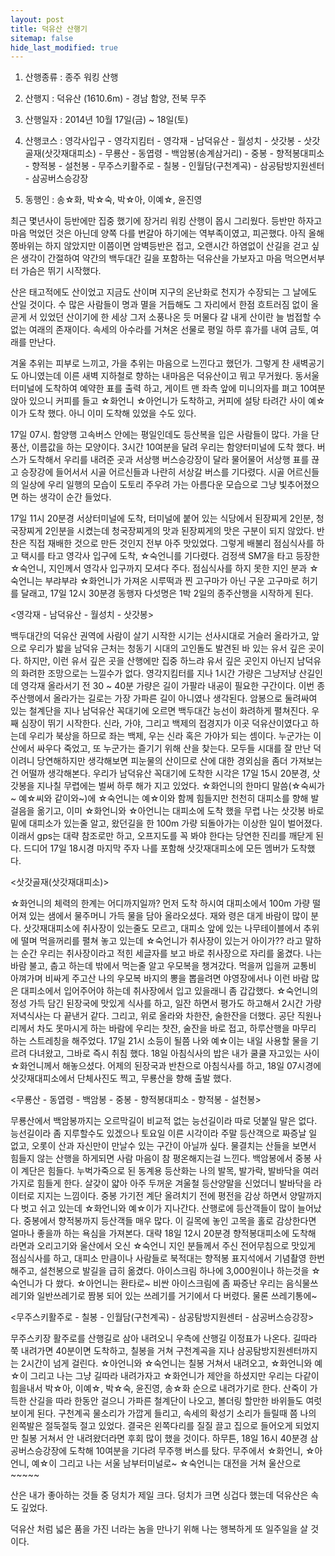```yaml
---
layout: post
title: 덕유산 산행기
sitemap: false
hide_last_modified: true
--- 
```


1. 산행종류 : 종주 워킹 산행

2. 산행지   : 덕유산 (1610.6m) - 경남 함양, 전북 무주

3. 산행일자 : 2014년 10월 17일(금) ~ 18일(토)

4. 산행코스 : 영각사입구 - 영각지킴터 - 영각재 - 남덕유산 - 월성치 - 삿갓봉 - 삿갓골재(삿갓재대피소) - 무룡산 - 동엽령 - 백암봉(송계삼거리) - 중봉 - 향적봉대피소 - 향적봉 - 설천봉 - 무주스키활주로 - 칠봉 - 인월담(구천계곡) - 삼공탐방지원센터 - 삼공버스승강장

5. 동행인   : 송☆화, 박☆숙, 박☆아, 이예☆, 윤진영



최근 몇년사이 등반에만 집중 했기에 장거리 워킹 산행이 몹시 그리웠다. 등반만 하자고 마음 먹었던 것은 아닌데 양쪽 다를 번갈아 하기에는 역부족이였고, 피곤했다. 아직 올해 쫑바위는 하지 않았지만 이쯤이면 암벽등반은 접고, 오랜시간 하염없이 산길을 걷고 싶은 생각이 간절하여 약간의 백두대간 길을 포함하는 덕유산을 가보자고 마음 먹으면서부터 가슴은 뛰기 시작했다.



산은 태고적에도 산이었고 지금도 산이며 지구의 온난화로 천지가 수장되는 그 날에도 산일 것이다. 수 많은 사람들이 명과 멸을 거듭해도 그 자리에서 한점 흐트러짐 없이 올곧게 서 있었던 산이기에 한 세상 그저 소풍나온 듯 머물다 갈 내게 산이란 늘 범접할 수 없는 여래의 존재이다. 속세의 아수라를 거쳐온 선물로 평일 하루 휴가를 내여 금토, 여래를 만난다.



겨울 추위는 피부로 느끼고, 가을 추위는 마음으로 느낀다고 했던가. 그렇게 찬 새벽공기도 아니였는데 이른 새벽 지하철로 향하는 내마음은 덕유산이고 뭐고 무거웠다. 동서울터미널에 도착하여 예약한 표를 출력 하고, 게이트 맨 좌측 앞에 미니의자를 펴고 10여분 앉아 있으니 커피를 들고 ☆화언니 ☆아언니가 도착하고, 커피에 설탕 타려간 사이 예☆이가 도착 했다. 아니 이미 도착해 있었을 수도 있다.



17일 07시. 함양행 고속버스 안에는 평일인데도 등산복을 입은 사람들이 많다. 가을 단풍산, 이름값을 하는 모양이다. 3시간 10여분을 달려 우리는 함양터미널에 도착 했다. 버스가 도착해서 우리를 내려준 곳과 서상행 버스승강장이 달라 물어물어 서상행 표를 끊고 승장강에 들어서서 시골 어르신들과 나란히 서상갈 버스를 기다렸다. 시골 어르신들의 일상에 우리 일행의 모습이 도토리 주우려 가는 아름다운 모습으로 그냥 빛추어졌으면 하는 생각이 순간 들었다.



17일 11시 20분경 서상터미널에 도착, 터미널에 붙어 있는 식당에서 된장찌게 2인분, 청국장찌게 2인분을 시켰는데 청국장찌게의 맛과 된장찌게의 맛은 구분이 되지 않았다. 반찬은 직접 재배한 것으로 만든 것인지 전부 아주 맛있었다. 그렇게 배불리 점심식사를 하고 택시를 타고 영각사 입구에 도착, ☆숙언니를 기다렸다. 검정색 SM7을 타고 등장한 ☆숙언니, 지인께서 영각사 입구까지 모셔다 주다. 점심식사를 하지 못한 지인 분과 ☆숙언니는 부랴부랴 ☆화언니가 가져온 시루떡과 찐 고구마가 아닌 구운 고구마로 허기를 달래고, 17일 12시 30분경 동행자 다섯명은 1박 2일의 종주산행을 시작하게 된다.



<영각재 - 남덕유산 - 월성치 - 삿갓봉>

백두대간의 덕유산 권역에 사람이 살기 시작한 시기는 선사시대로 거슬러 올라가고, 앞으로 우리가 밟을 남덕유 근처는 청동기 시대의 고인돌도 발견된 바 있는 유서 깊은 곳이다. 하지만, 이런 유서 깊은 곳을 산행에만 집중 하느랴 유서 깊은 곳인지 아닌지 남덕유의 화려한 조망으로는 느낄수가 없다. 영각지킴터를 지나 1시간 가량은 그냥저냥 산길인데 영각재 올라서기 전 30 ~ 40분 가량은 길이 가팔라 내공이 필요한 구간이다. 이번 종주산행에서 올라가는 길로는 가장 가파른 길이 아니였나 생각된다. 암봉으로 둘려싸여 있는 철계단을 지나 남덕유산 꼭대기에 오르면 백두대간 능선이 화려하게 펼쳐진다. 우째 심장이 뛰기 시작한다. 신라, 가야, 그리고 백제의 접경지가 이곳 덕유산이였다고 하는데 우리가 북상을 하므로 좌는 백제, 우는 신라 혹은 가야가 되는 셈이다. 누군가는 이 산에서 싸우다 죽었고, 또 누군가는 즐기기 위해 산을 찾는다. 모두들 시대를 잘 만난 덕이려니 당연해하지만 생각해보면 피눈물의 산이므로 산에 대한 경외심을 좀더 가져보는건 어떨까 생각해본다. 우리가 남덕유산 꼭대기에 도착한 시각은 17일 15시 20분경, 삿갓봉을 지나칠 무렵에는 벌써 하루 해가 지고 있었다. ☆화언니의 한마디 말씀(☆숙씨가~ 예☆씨와 같이와~)에 ☆숙언니는 예☆이와 함께 힘들지만 천천히 대피소를 향해 발걸음을 옮기고, 이미 ☆화언니와 ☆아언니는 대피소에 도착 했을 무렵 나는 삿갓봉 바로 밑에 대피소가 있는줄 알고, 왔던길을 한 100m 가량 되돌아가는 이상한 일이 벌어졌다. 이래서 gps는 대략 참조로만 하고, 오프지도를 꼭 봐야 한다는 당연한 진리를 깨닫게 된다. 드디어 17일 18시경 마지막 주자 나를 포함해 삿갓재대피소에 모든 멤버가 도착했다.



<삿갓골재(삿갓재대피소)>

☆화언니의 체력의 한계는 어디까지일까? 먼저 도착 하시여 대피소에서 100m 가량 떨어져 있는 샘에서 물주머니 가득 물을 담아 올라오셨다. 재와 령은 대게 바람이 많이 분다. 삿갓재대피소에 취사장이 있는줄도 모르고, 대피소 앞에 있는 나무테이블에서 추위에 떨며 먹을꺼리를 펼쳐 놓고 있는데 ☆숙언니가 취사장이 있는거 아이가?? 라고 말하는 순간 우리는 취사장이라고 적힌 세글자를 보고 바로 취사장으로 자리를 옮겼다. 나는 바람 불고, 춥고 하는데 밖에서 먹는줄 알고 우모복을 챙겨갔다. 먹을꺼 입을꺼 교통비 아껴가며 비싸게 주고산 나의 우모복 바지의 뽕을 뽑을려면 야영장에서나 이런 바람 많은 대피소에서 입어주어야 하는데 취사장에서 입고 있을래니 좀 갑갑했다. ☆숙언니의 정성 가득 담긴 된장국에 맛있게 식사를 하고, 일잔 하면서 평가도 하고해서 2시간 가량 저녁식사는 다 끝낸거 같다. 그리고, 위로 올라와 차한잔, 술한잔을 더했다. 공단 직원나리께서 차도 못마시게 하는 바람에 우리는 찻잔, 술잔을 바로 접고, 하루산행을 마무리 하는 스트레칭을 해주었다. 17일 21시 소등이 될쯤 나와 예☆이는 내일 사용할 물을 기르려 다녀왔고, 그바로 즉시 취침 했다. 18일 아침식사의 밥은 내가 쿨쿨 자고있는 사이 ☆화언니께서 해놓으셨다. 어제의 된장국과 반찬으로 아침식사를 하고, 18일 07시경에 삿갓재대피소에서 단체사진도 찍고, 무룡산을 향해 출발 했다. 



<무룡산 - 동엽령 - 백암봉 - 중봉 - 향적봉대피소 - 향적봉 - 설천봉>

무룡산에서 백암봉까지는 오르막길이 비교적 없는 능선길이라 따로 덧붙일 말은 없다. 능선길이라 좀 지루할수도 있겠으나 토요일 이른 시각이라 주말 등산객으로 짜증날 일 없고, 오롯이 산과 자신만이 만날수 있는 구간이 아닐까 싶다. 물결치는 산들을 보면서 힘들지 않는 산행을 하게되면 사람 마음이 참 평온해지는걸 느낀다. 백암봉에서 중봉 사이 계단은 힘들다. 누벅가죽으로 된 동계용 등산화는 나의 발목, 발가락, 발바닥을 여러가지로 힘들게 한다. 살갖이 얇아 아주 두꺼운 겨울철 등산양말을 신었더니 발바닥을 라이터로 지지는 느낌이다. 중봉 가기전 계단 올려치기 전에 평전을 감상 하면서 양말까지 다 벗고 쉬고 있는데 ☆화언니와 예☆이가 지나간다. 산행로에 등산객들이 많이 늘어났다. 중봉에서 향적봉까지 등산객들 매우 많다. 이 길목에 놓인 고목을 홀로 감상한다면 얼마나 좋을까 하는 욕심을 가져본다. 대략 18일 12시 20분경 향적봉대피소에 도착해 라면과 오리고기와 울산에서 오신 ☆숙언니 지인 분들께서 주신 전어무침으로 맛있게 점심식사를 하고, 대피소 만큼이나 사람들로 북적대는 향적봉 표지석에서 기념촬영 한번 해주고, 설천봉으로 발길을 급히 옮겼다. 아이스크림 하나에 3,000원이나 하는것을 ☆숙언니가 다 쐈다. ☆아언니는 환타로~ 비싼 아이스크림에 좀 짜증난 우리는 음식물쓰레기와 일반쓰레기로 짬봉 되어 있는 쓰레기를 거기에서 다 버렸다. 물론 쓰레기통에~



<무주스키활주로 - 칠봉 - 인월담(구천계곡) - 삼공탐방지원센터 - 삼공버스승강장>

무주스키장 활주로를 산행길로 삼아 내려오니 우측에 산행길 이정표가 나온다. 길따라 쭉 내려가면 40분이면 도착하고, 칠봉을 거쳐 구천계곡을 지나 삼공탐방지원센터까지는 2시간이 넘게 걸린다. ☆아언니와 ☆숙언니는 칠봉 거쳐서 내려오고, ☆화언니와 예☆이 그리고 나는 그냥 길따라 내려가자고 ☆화언니가 제안을 하셨지만 우리는 다같이 힘을내서 박☆아, 이예☆, 박☆숙, 윤진영, 송☆화 순으로 내려가기로 한다. 산죽이 가득한 산길을 따라 한동안 걸으니 가파른 철계단이 나오고, 볼더링 할만한 바위들도 여럿 보이게 된다. 구천계곡 물소리가 가깝게 들리고, 속세의 확성기 소리가 들릴때 쯤 나의 왼쪽발은 절둑절둑 절고 있었다. 결국은 왼쪽다리를 질질 끌고 집으로 들어오게 되었지만 칠봉 거쳐서 안 내려왔더라면 후회 많이 했을 것이다. 하무튼, 18일 16시 40분경 삼공버스승강장에 도착해 10여분을 기다려 무주행 버스를 탔다. 무주에서 ☆화언니, ☆아언니, 예☆이 그리고 나는 서울 남부터미널로~ ☆숙언니는 대전을 거쳐 울산으로~~~~~



산은 내가 좋아하는 것들 중 덩치가 제일 크다. 덩치가 크면 싱겁다 했는데 덕유산은 속도 깊었다.

덕유산 처럼 넓은 품을 가진 너라는 놈을 만나기 위해 나는 행복하게 또 일주일을 살 것이다.
